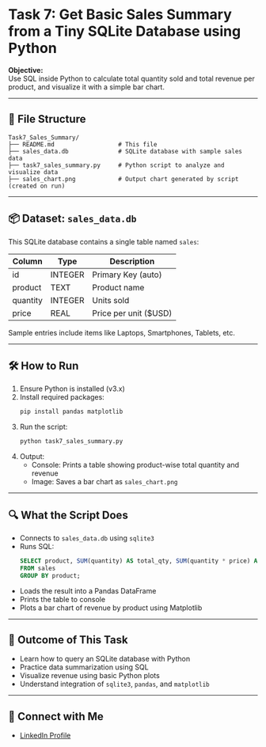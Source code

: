 # Task 7: Get Basic Sales Summary from a Tiny SQLite Database using Python

**Objective:**  
Use SQL inside Python to calculate total quantity sold and total revenue per product, and visualize it with a simple bar chart.

---

## 📁 File Structure
```plaintext
Task7_Sales_Summary/
├── README.md                  # This file
├── sales_data.db              # SQLite database with sample sales data
├── task7_sales_summary.py     # Python script to analyze and visualize data
├── sales_chart.png            # Output chart generated by script (created on run)
```

---

## 📦 Dataset: `sales_data.db`
This SQLite database contains a single table named `sales`:

| Column   | Type    | Description           |
|----------|---------|-----------------------|
| id       | INTEGER | Primary Key (auto)    |
| product  | TEXT    | Product name          |
| quantity | INTEGER | Units sold            |
| price    | REAL    | Price per unit ($USD) |

Sample entries include items like Laptops, Smartphones, Tablets, etc.

---

## 🛠️ How to Run

1. Ensure Python is installed (v3.x)
2. Install required packages:
   ```bash
   pip install pandas matplotlib
   ```
3. Run the script:
   ```bash
   python task7_sales_summary.py
   ```
4. Output:
   - Console: Prints a table showing product-wise total quantity and revenue
   - Image: Saves a bar chart as `sales_chart.png`

---

## 🔍 What the Script Does

- Connects to `sales_data.db` using `sqlite3`
- Runs SQL:
  ```sql
  SELECT product, SUM(quantity) AS total_qty, SUM(quantity * price) AS revenue
  FROM sales
  GROUP BY product;
  ```
- Loads the result into a Pandas DataFrame
- Prints the table to console
- Plots a bar chart of revenue by product using Matplotlib

---

## 🧠 Outcome of This Task
- Learn how to query an SQLite database with Python
- Practice data summarization using SQL
- Visualize revenue using basic Python plots
- Understand integration of `sqlite3`, `pandas`, and `matplotlib`

---
## 🔗 Connect with Me

- [LinkedIn Profile](https://www.linkedin.com/in/aeshaprajapati12/)

